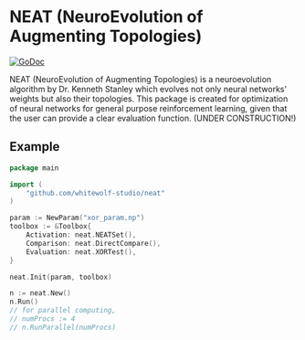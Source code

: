 # NEAT (NeuroEvolution of Augmenting Topologies)

[![GoDoc](https://godoc.org/github.com/whitewolf-studio/neat?status.svg)](https://godoc.org/github.com/whitewolf-studio/neat)

NEAT (NeuroEvolution of Augmenting Topologies) is a neuroevolution algorithm by 
Dr. Kenneth Stanley which evolves not only neural networks' weights but also their 
topologies. This package is created for optimization of neural networks for general 
purpose reinforcement learning, given that the user can provide a clear evaluation 
function. (UNDER CONSTRUCTION!)

## Example

```go
package main

import (
    "github.com/whitewolf-studio/neat"
)

param := NewParam("xor_param.np")
toolbox := &Toolbox{
    Activation: neat.NEATSet(),
    Comparison: neat.DirectCompare(),
    Evaluation: neat.XORTest(),
}

neat.Init(param, toolbox)

n := neat.New()
n.Run()
// for parallel computing,
// numProcs := 4
// n.RunParallel(numProcs)



